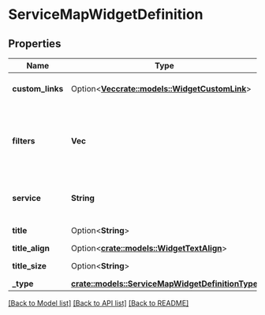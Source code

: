 # ServiceMapWidgetDefinition

## Properties

Name | Type | Description | Notes
------------ | ------------- | ------------- | -------------
**custom_links** | Option<[**Vec<crate::models::WidgetCustomLink>**](WidgetCustomLink.md)> | List of custom links. | [optional]
**filters** | **Vec<String>** | Your environment and primary tag (or * if enabled for your account). | 
**service** | **String** | The ID of the service you want to map. | 
**title** | Option<**String**> | The title of your widget. | [optional]
**title_align** | Option<[**crate::models::WidgetTextAlign**](WidgetTextAlign.md)> |  | [optional]
**title_size** | Option<**String**> | Size of the title. | [optional]
**_type** | [**crate::models::ServiceMapWidgetDefinitionType**](ServiceMapWidgetDefinitionType.md) |  | 

[[Back to Model list]](../README.md#documentation-for-models) [[Back to API list]](../README.md#documentation-for-api-endpoints) [[Back to README]](../README.md)


